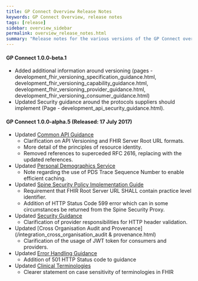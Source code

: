 ```yaml
---
title: GP Connect Overview Release Notes
keywords: GP Connect Overview, release notes
tags: [release]
sidebar: overview_sidebar
permalink: overview_release_notes.html
summary: "Release notes for the various versions of the GP Connect overview."
---
```


#### GP Connect 1.0.0-beta.1

- Added additional information around versioning (pages - development_fhir_versioning_specification_guidance.html, development_fhir_versioning_capability_guidance.html, development_fhir_versioning_provider_guidance.html, development_fhir_versioning_consumer_guidance.html)
- Updated Security guidance around the protocols suppliers should implement (Page - development_api_security_guidance.html).


#### GP Connect 1.0.0-alpha.5 (Released: 17 July 2017)

- Updated [Common API Guidance](development_fhir_api_guidance.html)
	- Clarification on API Versioning and FHIR Server Root URL formats.
	- More detail of the principles of resource identity.
	- Removed references to superceded RFC 2616, replacing with the updated references.
- Updated [Personal Demographics Service](integration_personal_demographic_service.html)
	- Note regarding the use of PDS Trace Sequence Number to enable efficient caching.
- Updated [Spine Security Policy Implementation Guide](integration_spine_security_proxy_implementation_guide.html)
	- Requirement that FHIR Root Server URL SHALL contain practice level identifier.
	- Addition of HTTP Status Code 599 error which can in some circumstances be returned from the Spine Security Proxy.
- Updated [Security Guidance](development_api_security_guidance.html)
	- Clarification of provider responsibilities for HTTP header validation.
- Updated [Cross Organisation Audit and Provenance](/integration_cross_organisation_audit &amp; provenance.html)
	- Clarification of the usage of JWT token for consumers and providers.
- Updated [Error Handling Guidance](development_fhir_error_handling_guidance.html)
	- Addition of 501 HTTP Status code to guidance
- Updated [Clinical Terminologies](design_clinical_terminologies.html)
	- Clearer statement on case sensitivity of terminologies in FHIR
